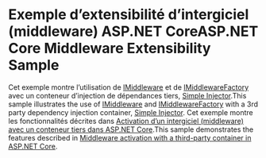 # <a name="aspnet-core-middleware-extensibility-sample"></a><span data-ttu-id="58c84-101">Exemple d’extensibilité d’intergiciel (middleware) ASP.NET Core</span><span class="sxs-lookup"><span data-stu-id="58c84-101">ASP.NET Core Middleware Extensibility Sample</span></span>

<span data-ttu-id="58c84-102">Cet exemple montre l’utilisation de [IMiddleware](https://docs.microsoft.com/dotnet/api/microsoft.aspnetcore.http.imiddleware) et de [IMiddlewareFactory](https://docs.microsoft.com/dotnet/api/microsoft.aspnetcore.http.imiddlewarefactory) avec un conteneur d’injection de dépendances tiers, [Simple Injector](https://simpleinjector.org).</span><span class="sxs-lookup"><span data-stu-id="58c84-102">This sample illustrates the use of [IMiddleware](https://docs.microsoft.com/dotnet/api/microsoft.aspnetcore.http.imiddleware) and [IMiddlewareFactory](https://docs.microsoft.com/dotnet/api/microsoft.aspnetcore.http.imiddlewarefactory) with a 3rd party dependency injection container, [Simple Injector](https://simpleinjector.org).</span></span> <span data-ttu-id="58c84-103">Cet exemple montre les fonctionnalités décrites dans [Activation d’un intergiciel (middleware) avec un conteneur tiers dans ASP.NET Core](https://docs.microsoft.com/aspnet/core/fundamentals/middleware/extensibility-third-party-container).</span><span class="sxs-lookup"><span data-stu-id="58c84-103">This sample demonstrates the features described in [Middleware activation with a third-party container in ASP.NET Core](https://docs.microsoft.com/aspnet/core/fundamentals/middleware/extensibility-third-party-container).</span></span>
